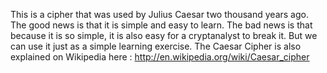 This is a cipher that was used by Julius Caesar two thousand years ago. The good news is that it is simple and easy to learn. The bad news is that because it is so simple, it is also easy for a cryptanalyst to break it. 
But we can use it just as a simple learning exercise. 
The Caesar Cipher is also explained on Wikipedia here : 
http://en.wikipedia.org/wiki/Caesar_cipher
